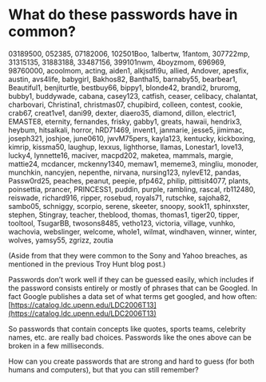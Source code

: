 # What do these passwords have in common?

03189500, 052385, 07182006, 102501Boo, 1albertw, 1fantom, 307722mp, 31315135, 31883188, 33487156, 399101nwm, 4boyzmom, 696969, 98760000, acoolmom, acting, aiden1, alkjsdfi9u, allied, Andover, apesfix, austin, avs4life, babygirl, Bakhos82, Bantha15, barnaby55, bearbear1, Beautiful1, benjiturtle, bestbuy66, bippy1, blonde42, brandi2, bruromg, bubby1, buddywade, cabana, casey123, catfish, ceaser, celibacy, chalantat, charbovari, Christina1, christmas07, chupibird, colleen, contest, cookie, crab67, creat1ve1, dani99, dexter, diaero35, diamond, dillon, electric1, EMASTE8, eternity, fernandes, frisky, gabby1, greats, hawaii, hendrix3, heybum, hitsalkali, horror, hRD71469, invent1, janmarie, jesse5, jimimac, joseph321, joshjoe, june0610, jwvM75pers, kayla123, kentucky, kickboxing, kimrip, kissma50, laughup, lexxus, lighthorse, llamas, Lonestar1, love13, lucky4, lynnette16, maciver, macpd202, maketea, mammals, margie, mattie24, mcdancer, mckenny1340, memaw1, mememe3, mingliu, monoder, munchkin, nancyjen, nepenthe, nirvana, nursing123, nylevE12, pandas, Passw0rd25, peaches, peanut, peepie, pfp462, philip, pittisit4077, plants, poinsettia, prancer, PRINCESS1, puddin, purple, rambling, rascal, rb112480, reiswade, richard916, ripper, rosebud, royals71, rutschke, sajoha82, sambo05, schniggy, scorpio, serene, skeeter, snoopy, sook11, sphinxster, stephen, Stingray, teacher, theblood, thomas, thomas1, tiger20, tipper, tooltool, TsugarBB, twosons8485, vetho123, victoria, village, vunhko, wachovia, webslinger, welcome, whole1, wilmat, windhaven, winner, winter, wolves, yamsy55, zgrizz, zoutia

(Aside from that they were common to the Sony and Yahoo breaches, as mentioned in the previous Troy Hunt blog post.)

Passwords don’t work well if they can be guessed easily, which includes if the password consists entirely or mostly of phrases that can be Googled. In fact Google publishes a data set of what terms get googled, and how often: [https://catalog.ldc.upenn.edu/LDC2006T13](https://catalog.ldc.upenn.edu/LDC2006T13)

So passwords that contain concepts like quotes, sports teams, celebrity names, etc. are really bad choices. Passwords like the ones above can be broken in a few milliseconds.

How can you create passwords that are strong and hard to guess (for both humans and computers), but that you can still remember?
